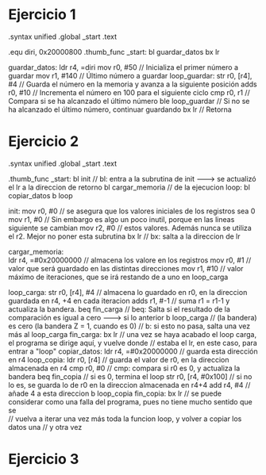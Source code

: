 # Ejercicio 1
.syntax unified
.global _start
.text

.equ diri, 0x20000800
.thumb_func
_start:
    bl  guardar_datos
    bx  lr

guardar_datos:
    ldr   r4, =diri 
    mov   r0, #50     // Inicializa el primer número a guardar
    mov   r1, #140    // Último número a guardar
loop_guardar:
    str   r0, [r4], #4 // Guarda el número en la memoria y avanza a la siguiente posición
    adds  r0, #10     // Incrementa el número en 100 para el siguiente ciclo
    cmp   r0, r1       // Compara si se ha alcanzado el último número
    ble   loop_guardar // Si no se ha alcanzado el último número, continuar guardando
    bx    lr           // Retorna

# Ejercicio 2 

.syntax unified
.global _start
.text

.thumb_func
_start:
    bl  init            // bl: entra a la subrutina de init ---> se actualizó el lr a la direccion de retorno
    bl  cargar_memoria  // de la ejecucion
loop:
    bl  copiar_datos
    b   loop

init:
    mov   r0, #0        // se asegura que los valores iniciales de los registros sea 0
    mov   r1, #0        // Sin embargo es algo un poco inutil, porque en las lineas siguiente se cambian
    mov   r2, #0        // estos valores. Además nunca se utiliza el r2. Mejor no poner esta subrutina
    bx    lr            // bx: salta a la direccion de lr

cargar_memoria:           
    ldr   r4, =#0x20000000  // almacena los valore en los registros
    mov   r0, #1            // valor que será guardado en las distintas direcciones
    mov   r1, #10           // valor máximo de iteraciones, que se irá restando de a uno en loop_carga

loop_carga:
    str   r0, [r4], #4   // almacena lo guardado en r0, en la direccion guardada en r4, +4 en cada iteracion
	  adds  r1, #-1      // suma r1 = r1-1 y actualiza la bandera. 
    beq   fin_carga      // beq: Salta si el resultado de la comparación es igual a cero ---> si lo anterior
    b     loop_carga     // (la bandera) es cero (la bandera Z = 1, cuando es 0)
                            // b: si esto no pasa, salta una vez más al loop_carga
fin_carga:
    bx    lr            // una vez se haya acabado el loop carga, el programa se dirige aquí, y vuelve donde 
                        // estaba el lr, en este caso, para entrar a "loop"
copiar_datos:
    ldr   r4, =#0x20000000  // guarda esta dirección en r4
loop_copia:
    ldr   r0, [r4]          // guarda el valor de r0, en la direccion almacenada en r4
    cmp   r0, #0            // cmp: compara si r0 es 0, y actualiza la bandera
    beq   fin_copia         // si es 0, termina el loop
    str   r0, [r4, #0x100]  // si no lo es, se guarda lo de r0 en la direccion almacenada en r4+4
    add   r4, #4            // añade 4 a esta direccion
    b     loop_copia
fin_copia:
    bx    lr        // se puede considerar como una falla del programa, pues no tiene mucho sentido que se  
                    // vuelva a iterar una vez más toda la funcion loop, y volver a copiar los datos una 
                    // y otra vez


# Ejercicio 3 

